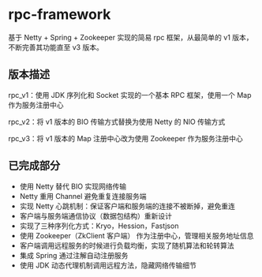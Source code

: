 # rpc-framework

基于 Netty + Spring + Zookeeper 实现的简易 rpc 框架，从最简单的 v1 版本，不断完善其功能直至 v3 版本。



## 版本描述

rpc_v1：使用 JDK 序列化和 Socket 实现的一个基本 RPC 框架，使用一个 Map 作为服务注册中心

rpc_v2：将 v1 版本的 BIO 传输方式替换为使用 Netty 的 NIO 传输方式

rpc_v3：将 v1 版本的 Map 注册中心改为使用 Zookeeper 作为服务注册中心



## 已完成部分

- 使用 Netty 替代 BIO 实现网络传输
- Netty 重用 Channel 避免重复连接服务端
- 实现 Netty 心跳机制：保证客户端和服务端的连接不被断掉，避免重连
- 客户端与服务端通信协议（数据包结构）重新设计
- 实现了三种序列化方式：Kryo，Hession，Fastjson
- 使用 Zookeeper（ZkClient 客户端） 作为注册中心，管理相关服务地址信息
- 客户端调用远程服务的时候进行负载均衡，实现了随机算法和轮转算法
- 集成 Spring 通过注解自动注册服务
- 使用 JDK 动态代理机制调用远程方法，隐藏网络传输细节                                                                                                                        





